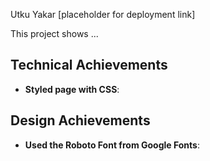 Utku Yakar
[placeholder for deployment link]

This project shows ...

## Technical Achievements
- **Styled page with CSS**:

## Design Achievements
- **Used the Roboto Font from Google Fonts**:
